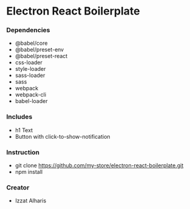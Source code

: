 # Electron React Boilerplate

### Dependencies
* @babel/core 
* @babel/preset-env 
* @babel/preset-react 
* css-loader 
* style-loader 
* sass-loader 
* sass 
* webpack 
* webpack-cli 
* babel-loader

### Includes
* h1 Text
* Button with click-to-show-notification

### Instruction
* git clone https://github.com/my-store/electron-react-boilerplate.git
* npm install

### Creator
* Izzat Alharis